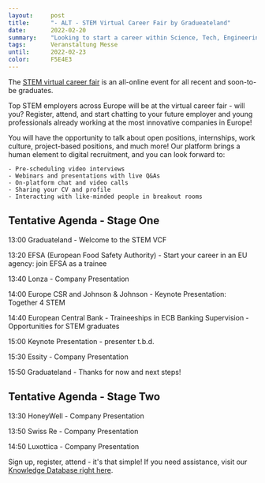 ```yaml
---
layout:     post
title:      "- ALT - STEM Virtual Career Fair by Gradueateland"
date:       2022-02-20
summary:    "Looking to start a career within Science, Tech, Engineering or Math? This is the virtual career fair for you! "
tags:       Veranstaltung Messe
until:      2022-02-23
color:      F5E4E3
---
```


The [STEM virtual career fair](https://graduateland.com/de/event/5564) is an all-online event for all recent and soon-to-be graduates.

Top STEM employers across Europe will be at the virtual career fair - will you? Register, attend, and start chatting to your future employer and young professionals already working at the most innovative companies in Europe! 

You will have the opportunity to talk about open positions, internships, work culture, project-based positions, and much more! Our platform brings a human element to digital recruitment, and you can look forward to:

    - Pre-scheduling video interviews 
    - Webinars and presentations with live Q&As 
    - On-platform chat and video calls 
    - Sharing your CV and profile
    - Interacting with like-minded people in breakout rooms

 

## Tentative Agenda - Stage One

13:00 Graduateland - Welcome to the STEM VCF

13:20 EFSA (European Food Safety Authority) - Start your career in an EU agency: join EFSA as a trainee

13:40 Lonza - Company Presentation

14:00 Europe CSR and Johnson & Johnson - Keynote Presentation: Together 4 STEM

14:40 European Central Bank - Traineeships in ECB Banking Supervision - Opportunities for STEM graduates

15:00 Keynote Presentation - presenter t.b.d.

15:30 Essity - Company Presentation

15:50 Graduateland - Thanks for now and next steps!


## Tentative Agenda - Stage Two

13:30 HoneyWell - Company Presentation

13:50 Swiss Re - Company Presentation

14:50 Luxottica - Company Presentation

Sign up, register, attend - it's that simple! If you need assistance, visit our [Knowledge Database right here](https://knowledge.graduateland.com/en_US/vcf).
